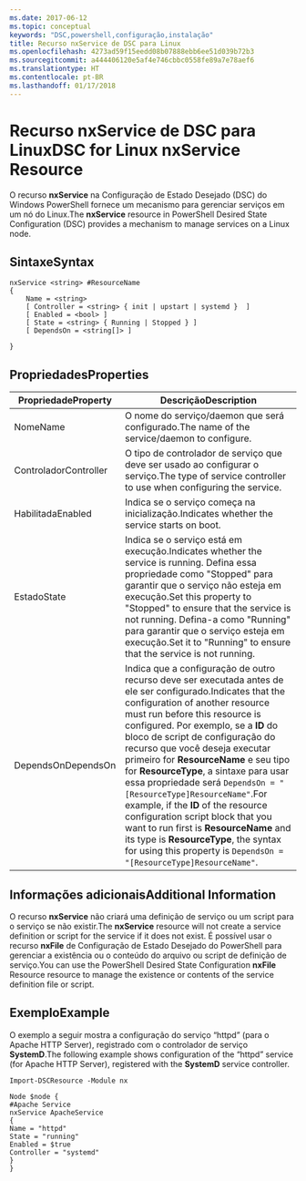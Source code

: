 ```yaml
---
ms.date: 2017-06-12
ms.topic: conceptual
keywords: "DSC,powershell,configuração,instalação"
title: Recurso nxService de DSC para Linux
ms.openlocfilehash: 4273ad59f15eedd08b07888ebb6ee51d039b72b3
ms.sourcegitcommit: a444406120e5af4e746cbbc0558fe89a7e78aef6
ms.translationtype: HT
ms.contentlocale: pt-BR
ms.lasthandoff: 01/17/2018
---
```

# <a name="dsc-for-linux-nxservice-resource"></a><span data-ttu-id="df642-103">Recurso nxService de DSC para Linux</span><span class="sxs-lookup"><span data-stu-id="df642-103">DSC for Linux nxService Resource</span></span>

<span data-ttu-id="df642-104">O recurso **nxService** na Configuração de Estado Desejado (DSC) do Windows PowerShell fornece um mecanismo para gerenciar serviços em um nó do Linux.</span><span class="sxs-lookup"><span data-stu-id="df642-104">The **nxService** resource in PowerShell Desired State Configuration (DSC) provides a mechanism to manage services on a Linux node.</span></span>

## <a name="syntax"></a><span data-ttu-id="df642-105">Sintaxe</span><span class="sxs-lookup"><span data-stu-id="df642-105">Syntax</span></span>

```
nxService <string> #ResourceName
{
    Name = <string>
    [ Controller = <string> { init | upstart | systemd }  ]
    [ Enabled = <bool> ]
    [ State = <string> { Running | Stopped } ]
    [ DependsOn = <string[]> ]

}
```

## <a name="properties"></a><span data-ttu-id="df642-106">Propriedades</span><span class="sxs-lookup"><span data-stu-id="df642-106">Properties</span></span>
|  <span data-ttu-id="df642-107">Propriedade</span><span class="sxs-lookup"><span data-stu-id="df642-107">Property</span></span> |  <span data-ttu-id="df642-108">Descrição</span><span class="sxs-lookup"><span data-stu-id="df642-108">Description</span></span> | 
|---|---|
| <span data-ttu-id="df642-109">Nome</span><span class="sxs-lookup"><span data-stu-id="df642-109">Name</span></span>| <span data-ttu-id="df642-110">O nome do serviço/daemon que será configurado.</span><span class="sxs-lookup"><span data-stu-id="df642-110">The name of the service/daemon to configure.</span></span>| 
| <span data-ttu-id="df642-111">Controlador</span><span class="sxs-lookup"><span data-stu-id="df642-111">Controller</span></span>| <span data-ttu-id="df642-112">O tipo de controlador de serviço que deve ser usado ao configurar o serviço.</span><span class="sxs-lookup"><span data-stu-id="df642-112">The type of service controller to use when configuring the service.</span></span>| 
| <span data-ttu-id="df642-113">Habilitada</span><span class="sxs-lookup"><span data-stu-id="df642-113">Enabled</span></span>| <span data-ttu-id="df642-114">Indica se o serviço começa na inicialização.</span><span class="sxs-lookup"><span data-stu-id="df642-114">Indicates whether the service starts on boot.</span></span>| 
| <span data-ttu-id="df642-115">Estado</span><span class="sxs-lookup"><span data-stu-id="df642-115">State</span></span>| <span data-ttu-id="df642-116">Indica se o serviço está em execução.</span><span class="sxs-lookup"><span data-stu-id="df642-116">Indicates whether the service is running.</span></span> <span data-ttu-id="df642-117">Defina essa propriedade como "Stopped" para garantir que o serviço não esteja em execução.</span><span class="sxs-lookup"><span data-stu-id="df642-117">Set this property to "Stopped" to ensure that the service is not running.</span></span> <span data-ttu-id="df642-118">Defina-a como "Running" para garantir que o serviço esteja em execução.</span><span class="sxs-lookup"><span data-stu-id="df642-118">Set it to "Running" to ensure that the service is not running.</span></span>| 
| <span data-ttu-id="df642-119">DependsOn</span><span class="sxs-lookup"><span data-stu-id="df642-119">DependsOn</span></span> | <span data-ttu-id="df642-120">Indica que a configuração de outro recurso deve ser executada antes de ele ser configurado.</span><span class="sxs-lookup"><span data-stu-id="df642-120">Indicates that the configuration of another resource must run before this resource is configured.</span></span> <span data-ttu-id="df642-121">Por exemplo, se a **ID** do bloco de script de configuração do recurso que você deseja executar primeiro for **ResourceName** e seu tipo for **ResourceType**, a sintaxe para usar essa propriedade será `DependsOn = "[ResourceType]ResourceName"`.</span><span class="sxs-lookup"><span data-stu-id="df642-121">For example, if the **ID** of the resource configuration script block that you want to run first is **ResourceName** and its type is **ResourceType**, the syntax for using this property is `DependsOn = "[ResourceType]ResourceName"`.</span></span>| 


## <a name="additional-information"></a><span data-ttu-id="df642-122">Informações adicionais</span><span class="sxs-lookup"><span data-stu-id="df642-122">Additional Information</span></span>

<span data-ttu-id="df642-123">O recurso **nxService** não criará uma definição de serviço ou um script para o serviço se não existir.</span><span class="sxs-lookup"><span data-stu-id="df642-123">The **nxService** resource will not create a service definition or script for the service if it does not exist.</span></span> <span data-ttu-id="df642-124">É possível usar o recurso **nxFile** de Configuração de Estado Desejado do PowerShell para gerenciar a existência ou o conteúdo do arquivo ou script de definição de serviço.</span><span class="sxs-lookup"><span data-stu-id="df642-124">You can use the PowerShell Desired State Configuration **nxFile** Resource resource to manage the existence or contents of the service definition file or script.</span></span>

## <a name="example"></a><span data-ttu-id="df642-125">Exemplo</span><span class="sxs-lookup"><span data-stu-id="df642-125">Example</span></span>

<span data-ttu-id="df642-126">O exemplo a seguir mostra a configuração do serviço “httpd” (para o Apache HTTP Server), registrado com o controlador de serviço **SystemD**.</span><span class="sxs-lookup"><span data-stu-id="df642-126">The following example shows configuration of the “httpd” service (for Apache HTTP Server), registered with the **SystemD** service controller.</span></span>

```
Import-DSCResource -Module nx 

Node $node {
#Apache Service
nxService ApacheService 
{
Name = "httpd"
State = "running"
Enabled = $true
Controller = "systemd"
}
}
```

